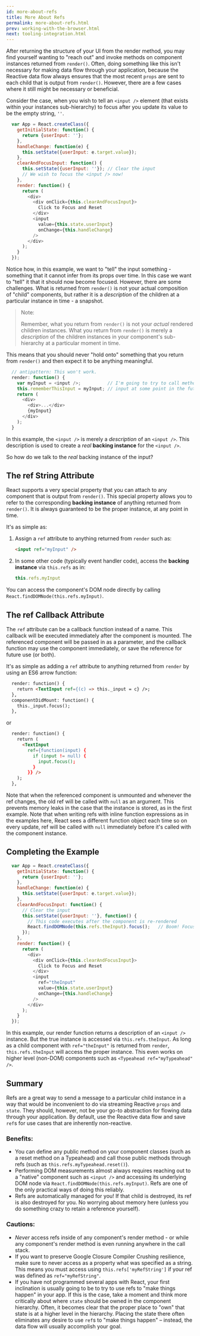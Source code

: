 ```yaml
---
id: more-about-refs
title: More About Refs
permalink: more-about-refs.html
prev: working-with-the-browser.html
next: tooling-integration.html
---
```

After returning the structure of your UI from the render method, you may find yourself wanting to "reach out" and invoke methods on component instances returned from `render()`. Often, doing something like this isn't necessary for making data flow through your application, because the Reactive data flow always ensures that the most recent `props` are sent to each child that is output from `render()`. However, there are a few cases where it still might be necessary or beneficial.

Consider the case, when you wish to tell an `<input />` element (that exists within your instances sub-hierarchy) to focus after you update its value to be the empty string, `''`.

```javascript
  var App = React.createClass({
    getInitialState: function() {
      return {userInput: ''};
    },
    handleChange: function(e) {
      this.setState({userInput: e.target.value});
    },
    clearAndFocusInput: function() {
      this.setState({userInput: ''}); // Clear the input
      // We wish to focus the <input /> now!
    },
    render: function() {
      return (
        <div>
          <div onClick={this.clearAndFocusInput}>
            Click to Focus and Reset
          </div>
          <input
            value={this.state.userInput}
            onChange={this.handleChange}
          />
        </div>
      );
    }
  });
```


Notice how, in this example, we want to "tell" the input something - something that it cannot infer from its props over time. In this case we want to "tell" it that it should now become focused. However, there are some challenges. What is returned from `render()` is not your actual composition of "child" components, but rather it is a *description* of the children at a particular instance in time - a snapshot.

> Note:
>
> Remember, what you return from `render()` is not your *actual* rendered children instances. What you return from `render()` is merely a *description* of the children instances in your component's sub-hierarchy at a particular moment in time.


This means that you should never "hold onto" something that you return from `render()` and then expect it to be anything meaningful.

```javascript
  // antipattern: This won't work.
  render: function() {
    var myInput = <input />;          // I'm going to try to call methods on this
    this.rememberThisInput = myInput; // input at some point in the future! YAY!
    return (
      <div>
        <div>...</div>
        {myInput}
      </div>
    );
  }
```

In this example, the `<input />` is merely a *description* of an `<input />`. This description is used to create a *real* **backing instance** for the `<input />`.

So how do we talk to the *real* backing instance of the input?

## The ref String Attribute

React supports a very special property that you can attach to any component that is output from `render()`. This special property allows you to refer to the corresponding **backing instance** of anything returned from `render()`. It is always guaranteed to be the proper instance, at any point in time.

It's as simple as:

1. Assign a `ref` attribute to anything returned from `render` such as:

    ```html
    <input ref="myInput" />
    ```

2. In some other code (typically event handler code), access the **backing instance** via `this.refs` as in:

    ```javascript
    this.refs.myInput
    ```

  You can access the component's DOM node directly by calling `React.findDOMNode(this.refs.myInput)`.


## The ref Callback Attribute

The `ref` attribute can be a callback function instead of a name.  This callback will be executed immediately after the component is mounted.  The referenced component will be passed in as a parameter, and the callback function may use the component immediately, or save the reference for future use (or both).

It's as simple as adding a `ref` attribute to anything returned from `render` by using an ES6 arrow function:

```html
  render: function() {
    return <TextInput ref={(c) => this._input = c} />;
  },
  componentDidMount: function() {
    this._input.focus();
  },
```

or

```html
  render: function() {
    return (
      <TextInput
        ref={function(input) {
          if (input != null) {
            input.focus();
          }
        }} />
    );
  },
```

Note that when the referenced component is unmounted and whenever the ref changes, the old ref will be called with `null` as an argument. This prevents memory leaks in the case that the instance is stored, as in the first example. Note that when writing refs with inline function expressions as in the examples here, React sees a different function object each time so on every update, ref will be called with `null` immediately before it's called with the component instance.


## Completing the Example

```javascript
  var App = React.createClass({
    getInitialState: function() {
      return {userInput: ''};
    },
    handleChange: function(e) {
      this.setState({userInput: e.target.value});
    },
    clearAndFocusInput: function() {
      // Clear the input
      this.setState({userInput: ''}, function() {
        // This code executes after the component is re-rendered
        React.findDOMNode(this.refs.theInput).focus();   // Boom! Focused!
      });
    },
    render: function() {
      return (
        <div>
          <div onClick={this.clearAndFocusInput}>
            Click to Focus and Reset
          </div>
          <input
            ref="theInput"
            value={this.state.userInput}
            onChange={this.handleChange}
          />
        </div>
      );
    }
  });
```

In this example, our render function returns a description of an `<input />` instance. But the true instance is accessed via `this.refs.theInput`. As long as a child component with `ref="theInput"` is returned from `render`, `this.refs.theInput` will access the proper instance. This even works on higher level (non-DOM) components such as `<Typeahead ref="myTypeahead" />`.


## Summary

Refs are a great way to send a message to a particular child instance in a way that would be inconvenient to do via streaming Reactive `props` and `state`. They should, however, not be your go-to abstraction for flowing data through your application. By default, use the Reactive data flow and save `ref`s for use cases that are inherently non-reactive.

### Benefits:

- You can define any public method on your component classes (such as a reset method on a Typeahead) and call those public methods through refs (such as `this.refs.myTypeahead.reset()`).
- Performing DOM measurements almost always requires reaching out to a "native" component such as `<input />` and accessing its underlying DOM node via `React.findDOMNode(this.refs.myInput)`. Refs are one of the only practical ways of doing this reliably.
- Refs are automatically managed for you! If that child is destroyed, its ref is also destroyed for you. No worrying about memory here (unless you do something crazy to retain a reference yourself).

### Cautions:

- *Never* access refs inside of any component's render method - or while any component's render method is even running anywhere in the call stack.
- If you want to preserve Google Closure Compiler Crushing resilience, make sure to never access as a property what was specified as a string. This means you must access using `this.refs['myRefString']` if your ref was defined as `ref="myRefString"`.
- If you have not programmed several apps with React, your first inclination is usually going to be to try to use refs to "make things happen" in your app. If this is the case, take a moment and think more critically about where `state` should be owned in the component hierarchy. Often, it becomes clear that the proper place to "own" that state is at a higher level in the hierarchy. Placing the state there often eliminates any desire to use `ref`s to "make things happen" – instead, the data flow will usually accomplish your goal.

